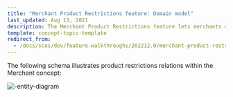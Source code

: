 ```yaml
---
title: "Merchant Product Restrictions feature: Domain model"
last_updated: Aug 13, 2021
description: The Merchant Product Restrictions feature lets merchants define what products are available to each of their B2B customers
template: concept-topic-template
redirect_from:
  - /docs/scos/dev/feature-walkthroughs/202212.0/merchant-product-restrictions-feature-walkthrough/merchant-product-restrictions-feature-walkthrough.html
---
```



The following schema illustrates product restrictions relations within the Merchant<!-- add a link to the Merchant B2B Contracts feature walkthrough--> concept:

<div class="width-100">

![-entity-diagram](https://spryker.s3.eu-central-1.amazonaws.com/docs/Features/Company+Account+Management/Product+Restrictions+from+Merchant+to+Buyer/Product+Restrictions+from+Merchant+to+Buyer+Overview/product-restrictions-model.png)

</div>
